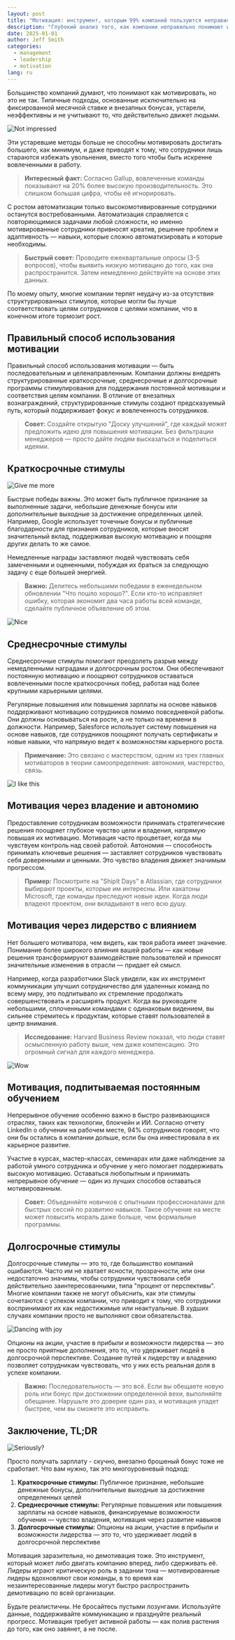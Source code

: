 ```yaml
---
layout: post
title: "Мотивация: инструмент, которым 99% компаний пользуются неправильно"
description: "Глубокий анализ того, как компании неправильно понимают и используют мотивацию, с практическими решениями для построения эффективных систем стимулирования"
date: 2025-01-01
author: Jeff Smith
categories: 
  - management
  - leadership
  - motivation
lang: ru
---
```


Большинство компаний думают, что понимают как мотивировать, но это не так. Типичные подходы, основанные исключительно на фиксированной месячной ставке и внезапных бонусах, устарели, неэффективны и не учитывают то, что действительно движет людьми.

![Not impressed](/assets/images/posts/motivation/mot.gif)

Эти устаревшие методы больше не способны мотивировать достигать большего, как минимум, и даже приводят к тому, что сотрудники лишь стараются избежать увольнения, вместо того чтобы быть искренне вовлеченными в работу.

> **Интересный факт:** Согласно Gallup, вовлеченные команды показывают на 20% более высокую производительность. Это слишком большая цифра, чтобы её игнорировать.

С ростом автоматизации только высокомотивированные сотрудники останутся востребованными. Автоматизация справляется с повторяющимися задачами любой сложности, но именно мотивированные сотрудники привносят креатив, решение проблем и адаптивность — навыки, которые сложно автоматизировать и которые необходимы.

> **Быстрый совет:** Проводите ежеквартальные опросы (3-5 вопросов), чтобы выявить низкую мотивацию до того, как она распространится. Затем немедленно действуйте на основе этих данных.

По моему опыту, многие компании терпят неудачу из-за отсутствия структурированных стимулов, которые могли бы лучше соответствовать целям сотрудников с целями компании, что в конечном итоге тормозит рост.

## Правильный способ использования мотивации

Правильный способ использования мотивации — быть последовательным и целенаправленным. Компании должны внедрять структурированные краткосрочные, среднесрочные и долгосрочные программы стимулирования для поддержания постоянной мотивации и соответствия целям компании. В отличие от внезапных вознаграждений, структурированные стимулы создают предсказуемый путь, который поддерживает фокус и вовлеченность сотрудников.

> **Совет:** Создайте открытую "Доску улучшений", где каждый может предложить идею для повышения мотивации. Без фильтрации менеджеров — просто дайте людям высказаться и поделиться идеями.

## Краткосрочные стимулы

![Give me more](/assets/images/posts/motivation/gimme.gif)

Быстрые победы важны. Это может быть публичное признание за выполненные задачи, небольшие денежные бонусы или дополнительные выходные за достижение определенных целей. Например, Google использует точечные бонусы и публичные благодарности для признания сотрудников, которые вносят значительный вклад, поддерживая высокую мотивацию и поощряя других делать то же самое.

Немедленные награды заставляют людей чувствовать себя замеченными и оцененными, побуждая их браться за следующую задачу с еще большей энергией.

> **Важно:** Делитесь небольшими победами в еженедельном обновлении "Что пошло хорошо?". Если кто-то исправляет ошибку, которая экономит два часа работы всей команде, сделайте  публичное объявление об этом.

![Nice](/assets/images/posts/motivation/nice.jpg)

## Среднесрочные стимулы

Среднесрочные стимулы помогают преодолеть разрыв между немедленными наградами и долгосрочным ростом. Они обеспечивают постоянную мотивацию и поощряют сотрудников оставаться вовлеченными после краткосрочных побед, работая над более крупными карьерными целями.

Регулярные повышения или повышения зарплаты на основе навыков поддерживают мотивацию сотрудников помимо повседневной работы. Они должны основываться на росте, а не только на времени в должности. Например, Salesforce использует систему повышения на основе навыков, где сотрудников поощряют получать сертификаты и новые навыки, что напрямую ведет к возможностям карьерного роста.

> **Примечание:** Это связано с мастерством, одним из трех главных мотиваторов в теории самоопределения: автономия, мастерство, связь.

![I like this](/assets/images/posts/motivation/i-like.gif)

## Мотивация через владение и автономию

Предоставление сотрудникам возможности принимать стратегические решения поощряет глубокое чувство цели и владения, напрямую повышая их мотивацию. Мотивация часто процветает, когда мы чувствуем контроль над своей работой. Автономия — способность принимать ключевые решения — заставляет сотрудников чувствовать себя доверенными и ценными. Это чувство владения движет значимым прогрессом.

> **Пример:** Посмотрите на "ShipIt Days" в Atlassian, где сотрудники выбирают проекты, которые им интересны. Или хакатоны Microsoft, где команды преследуют новые идеи. Когда люди владеют проектом, они вкладывают в него всю душу.

## Мотивация через лидерство с влиянием

Нет большего мотиватора, чем видеть, как твоя работа имеет значение. Понимание более широкого влияния вашей работы — как новые решения трансформируют взаимодействие пользователей и приносят значительные изменения в отрасли — придает ей смысл.

Например, когда разработчики Slack увидели, как их инструмент коммуникации улучшил сотрудничество для удаленных команд по всему миру, это подпитывало их стремление продолжать совершенствовать и расширять продукт. Когда вы руководите небольшими, сплоченными командами с одинаковым видением, вы сильнее стремитесь к продуктам, которые ставят пользователей в центр внимания.

> **Исследование:** Harvard Business Review показал, что люди ставят осмысленную работу выше, чем даже компенсацию. Это огромный сигнал для каждого менеджера.

![Wow](/assets/images/posts/motivation/wow.gif)

## Мотивация, подпитываемая постоянным обучением

Непрерывное обучение особенно важно в быстро развивающихся отраслях, таких как технологии, блокчейн и ИИ. Согласно отчету LinkedIn о обучении на рабочем месте, 94% сотрудников говорят, что они бы остались в компании дольше, если бы она инвестировала в их карьерное развитие.

Участие в курсах, мастер-классах, семинарах или даже наблюдение за работой умного сотрудника и обучение у него помогает поддерживать высокую мотивацию. Оставаться любопытным и принимать непрерывное обучение — один из лучших способов оставаться мотивированным.

> **Совет:** Объединяйте новичков с опытными профессионалами для быстрых сессий по развитию навыков. Такое обучение на месте может повысить мораль даже больше, чем формальные программы.

## Долгосрочные стимулы

Долгосрочные стимулы — это то, где большинство компаний ошибаются. Часто им не хватает ясности, прозрачности, или они недостаточно значимы, чтобы сотрудники чувствовали себя действительно заинтересованными, типа "процент от перспективы". Многие компании также не могут объяснить, как эти стимулы сочетаются с успехом компании, что приводит к тому, что сотрудники воспринимают их как недостижимые или неактуальные. В худших случаях компании просто не выполняют свои обязательства.

![Dancing with joy](/assets/images/posts/motivation/dancing-troll.gif)

Опционы на акции, участие в прибыли и возможности лидерства — это не просто приятные дополнения, это то, что удерживает людей в долгосрочной перспективе.
Создание путей к лидерству и владению позволяет сотрудникам чувствовать, что у них есть реальная доля в успехе компании.

> **Важно:** Последовательность — это всё. Если вы обещаете новую роль или бонус при достижении определенной вехи, выполняйте обещание. Нарушьте это доверие один раз, и мотивация упадет быстрее, чем вы сможете это исправить.

## Заключение, TL;DR

![Seriously?](/assets/images/posts/motivation/rukiddingme.jpg)

Просто получать зарплату - скучно, внезапно брошеный бонус тоже не сработает. Что вам нужно, так это многоуровневый подход:

1. **Краткосрочные стимулы:** Публичное признание, небольшие денежные бонусы, дополнительные выходные за достижение определенных целей
2. **Среднесрочные стимулы:** Регулярные повышения или повышения зарплаты на основе навыков, финансируемые возможности обучения — чувство владения, мотивация через развитие навыков
3. **Долгосрочные стимулы:** Опционы на акции, участие в прибыли и возможности лидерства — это то, что удерживает людей в долгосрочной перспективе

Мотивация заразительна, но демотивация тоже. Это инструмент, который может либо двигать компанию вперед, либо сдерживать её. Лидеры играют критическую роль в задании тона — мотивированные лидеры вдохновляют свои команды, в то время как незаинтересованные лидеры могут быстро распространить демотивацию по всей организации.

Будьте реалистичны. Не бросайтесь пустыми лозунгами. Используйте данные, поддерживайте коммуникацию и празднуйте реальный прогресс. Мотивация требует активной работы — как полив растения до того, как оно завянет, а не после. 